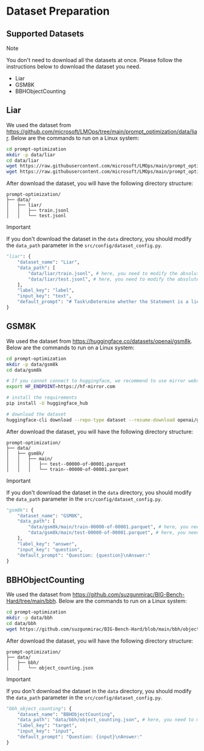 # Dataset Preparation

## Supported Datasets
> [!NOTE]
> You don't need to download all the datasets at once. Please follow the instructions below to download the dataset you need.
- Liar
- GSM8K
- BBHObjectCounting

## Liar
We used the dataset from https://github.com/microsoft/LMOps/tree/main/prompt_optimization/data/liar. Below are the commands to run on a Linux system:
```bash
cd prompt-optimization
mkdir -p data/liar
cd data/liar
wget https://raw.githubusercontent.com/microsoft/LMOps/main/prompt_optimization/data/liar/train.jsonl
wget https://raw.githubusercontent.com/microsoft/LMOps/main/prompt_optimization/data/liar/test.jsonl
```
After download the dataset, you will have the following directory structure:
```
prompt-optimization/
├── data/
│   ├── liar/
│   │   ├── train.jsonl
│   │   └── test.jsonl
```
> [!IMPORTANT]
> If you don't download the dataset in the `data` directory, you should modify the `data_path` parameter in the `src/config/dataset_config.py`. 
```python
"liar": {
    "dataset_name": "Liar",
    "data_path": [
        "data/liar/train.jsonl", # here, you need to modify the absolute path of the dataset, train.jsonl first
        "data/liar/test.jsonl", # here, you need to modify the absolute path of the dataset, test.jsonl second
    ],
    "label_key": "label",
    "input_key": "text",
    "default_prompt": "# Task\nDetermine whether the Statement is a lie (Yes) or not (No) based on the Context and other information.\n\n# Output format\nAnswer Yes or No as labels\n\n# Prediction\nText: {text}\nLabel:"
}
```

## GSM8K
We used the dataset from https://huggingface.co/datasets/openai/gsm8k. Below are the commands to run on a Linux system:
```bash
cd prompt-optimization
mkdir -p data/gsm8k
cd data/gsm8k

# If you cannot connect to huggingface, we recommend to use mirror website https://hf-mirror.com/
export HF_ENDPOINT=https://hf-mirror.com

# install the requirements
pip install -U huggingface_hub

# download the dataset
huggingface-cli download --repo-type dataset --resume-download openai/gsm8k --local-dir ./
```
After download the dataset, you will have the following directory structure:
```
prompt-optimization/
├── data/
│   ├── gsm8k/
│   │   ├── main/
│   │   │   ├── test--00000-of-00001.parquet
│   │   │   └── train--00000-of-00001.parquet
```
> [!IMPORTANT]
> If you don't download the dataset in the `data` directory, you should modify the `data_path` parameter in the `src/config/dataset_config.py`. 
```python
"gsm8k": {
    "dataset_name": "GSM8K",
    "data_path": [
        "data/gsm8k/main/train-00000-of-00001.parquet", # here, you need to modify the absolute path of the dataset, train first
        "data/gsm8k/main/test-00000-of-00001.parquet", # here, you need to modify the absolute path of the dataset, test second
    ],
    "label_key": "answer",
    "input_key": "question",
    "default_prompt": "Question: {question}\nAnswer:"
}
```

## BBHObjectCounting
We used the dataset from https://github.com/suzgunmirac/BIG-Bench-Hard/tree/main/bbh. Below are the commands to run on a Linux system:
```bash
cd prompt-optimization
mkdir -p data/bbh
cd data/bbh
wget https://github.com/suzgunmirac/BIG-Bench-Hard/blob/main/bbh/object_counting.json
```
After download the dataset, you will have the following directory structure:
```
prompt-optimization/
├── data/
│   ├── bbh/
│   │   └── object_counting.json
```
> [!IMPORTANT]
> If you don't download the dataset in the `data` directory, you should modify the `data_path` parameter in the `src/config/dataset_config.py`. 
```python
"bbh_object_counting": {
    "dataset_name": "BBHObjectCounting",
    "data_path": "data/bbh/object_counting.json", # here, you need to modify the absolute path of the dataset, object_counting.json first
    "label_key": "target",
    "input_key": "input",
    "default_prompt": "Question: {input}\nAnswer:"
}
```